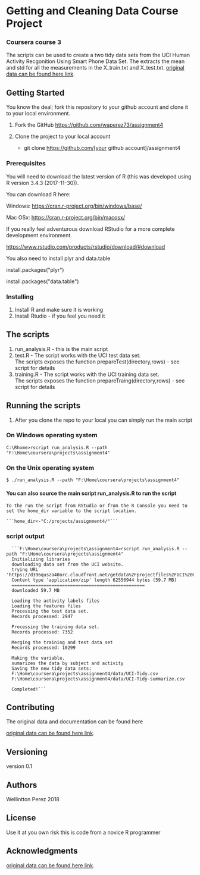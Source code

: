 
# Getting and Cleaning Data Course Project
### Coursera course 3

The scripts can be used to create a two tidy data sets from the UCI Human Activity Recgonition Using Smart Phone Data Set.  The extracts the mean and std for all the measurements in the X_train.txt and X_test.txt.
[original data can be found here link](http://archive.ics.uci.edu/ml/datasets/Human+Activity+Recognition+Using+Smartphones).


## Getting Started

You know the deal; fork this repository to your github account and clone it to your local environment.

1. Fork the GitHub https://github.com/waperez73/assignment4

2. Clone the project to your local account
  
    - git clone https://github.com/[your github account]/assignment4
    
### Prerequisites

You will need to download the latest version of R (this was developed using R version 3.4.3 (2017-11-30)).

You can download R here: 

Windows: https://cran.r-project.org/bin/windows/base/

Mac OSx: https://cran.r-project.org/bin/macosx/

If you really feel adventurous download RStudio for a more complete development environment.

https://www.rstudio.com/products/rstudio/download/#download

You also need to install plyr and data.table

install.packages("plyr")

install.packages("data.table")

### Installing

1. Install R and make sure it is working
2. Install Rtudio - if you feel you need it

## The scripts
  
  1. run_analysis.R - this is the main script 
  2. test.R - The script works with the UCI test data set.  
     The scripts exposes the function prepareTest(directory,rows) - see script for details
  3. training.R - The script works with the UCI training data set.  
     The scripts exposes the function prepareTraing(directory,rows) - see script for details

## Running the scripts

1. After you clone the repo to your local you can simply run the main script
    
### On Windows operating system
    C:\Rhome>rscript run_analysis.R --path "F:\Home\coursera\projects\assignment4"
    
### On the Unix operating system
    $ ./run_analysis.R --path "F:\Home\coursera\projects\assignment4"

#### You can also source the main script run_analysis.R to run the script
    To the run the script from RStudio or from the R Console you need to set the home_dir variable to the script location.
  
    ```home_dir<-"C:/projects/assignment4/"```

### script output

      ```F:\Home\coursera\projects\assignment4>rscript run_analysis.R --path "F:\Home\coursera\projects\assignment4"
      Initializing libraries
      downloading data set from the UCI website.
      trying URL 'https://d396qusza40orc.cloudfront.net/getdata%2Fprojectfiles%2FUCI%20HAR%20Dataset.zip'
      Content type 'application/zip' length 62556944 bytes (59.7 MB)
      ==================================================
      downloaded 59.7 MB
      
      Loading the activity labels files
      Loading the features files
      Processing the test data set.
      Records processed: 2947
      
      Processing the training data set.
      Records processed: 7352
      
      Merging the training and test data set
      Records processed: 10299
      
      Making the variable.
      sumarizes the data by subject and activity
      Saving the new tidy data sets:
      F:\Home\coursera\projects\assignment4/data/UCI-Tidy.csv
      F:\Home\coursera\projects\assignment4/data/UCI-Tidy-summarize.csv
      
      Completed!```

## Contributing

The original data and documentation can be found here

[original data can be found here link](http://archive.ics.uci.edu/ml/datasets/Human+Activity+Recognition+Using+Smartphones).

## Versioning
  
  version 0.1

## Authors

Wellintton Perez 2018

## License

Use it at you own risk this is code from a novice R programmer

## Acknowledgments


[original data can be found here link](http://archive.ics.uci.edu/ml/datasets/Human+Activity+Recognition+Using+Smartphones).

